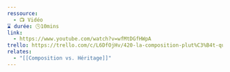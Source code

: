 ```yaml
---
ressource:
  - 📺 Vidéo
⌛ durée: 🕓10mins
link:
  - https://www.youtube.com/watch?v=wfMtDGfHWpA
trello: https://trello.com/c/L6DfOjHv/420-la-composition-plut%C3%B4t-que-lh%C3%A9ritage-fun-fun-function
relates:
  - "[[Composition vs. Héritage]]"
---
```

